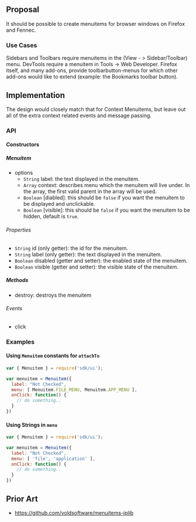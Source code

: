 ## Proposal

It should be possible to create menuitems for browser windows on Firefox and Fennec.

### Use Cases

Sidebars and Toolbars require menuitems in the (View - > Sidebar/Toolbar) menu.  DevTools require a menuitem in Tools -> Web Developer.  Firefox itself, and many add-ons, provide toolbarbutton-menus for which other add-ons would like to extend (example: the Bookmarks toolbar button).

## Implementation

The design would closely match that for Context Menuitems, but leave out all of the extra context related events and message passing.

### API

#### Constructors

##### Menuitem

* options
  * `String` label: the text displayed in the menuitem.
  * `Array` context: describes menu which the menuitem will live under.  In the array, the first valid parent in the array will be used.
  * `Boolean` [diabled]: this should be `false` if you want the menuitem to be displayed and unclickable.
  * `Boolean` [visible]: this should be `false` if you want the menuitem to be hidden, default is `true`.

###### Properties

  * `String` id  (only getter): the id for the menuitem.
  * `String` label (only getter): the text displayed in the menuitem.
  * `Boolean` disabled (getter and setter): the enabled state of the menuitem.
  * `Boolean` visible (getter and setter): the visible state of the menuitem.

##### Methods

 * destroy: destroys the menuitem

###### Events

* click

### Examples

#### Using `Menuitem` constants for `attachTo`

```javascript
var { Menuitem } = require('sdk/ui');

var menuitem = Menuitem({
  label: "Not Checked",
  menu: [ Menuitem.FILE_MENU, Menuitem.APP_MENU ],
  onClick: function() {
    // do something..
  }
})
```

#### Using Strings in `menu`

```javascript
var { Menuitem } = require('sdk/ui');

var menuitem = Menuitem({
  label: "Not Checked",
  menu: [ 'file', 'application' ],
  onClick: function() {
    // do something..
  }
})
```

## Prior Art

* https://github.com/voldsoftware/menuitems-jplib
